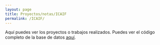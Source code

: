 ```yaml
---
layout: page
title: Proyectos/notas/ICAIF
permalink: /ICAIF/
---
```

Aquí puedes ver los proyectos o trabajos realizados.
Puedes ver el código completo de la base de datos [aquí](https://github.com/srg-info/bd_venta_icaif.git).
